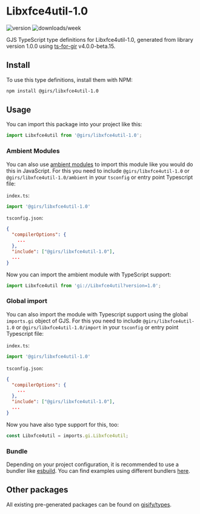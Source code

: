 
# Libxfce4util-1.0

![version](https://img.shields.io/npm/v/@girs/libxfce4util-1.0)
![downloads/week](https://img.shields.io/npm/dw/@girs/libxfce4util-1.0)


GJS TypeScript type definitions for Libxfce4util-1.0, generated from library version 1.0.0 using [ts-for-gir](https://github.com/gjsify/ts-for-gir) v4.0.0-beta.15.


## Install

To use this type definitions, install them with NPM:
```bash
npm install @girs/libxfce4util-1.0
```

## Usage

You can import this package into your project like this:
```ts
import Libxfce4util from '@girs/libxfce4util-1.0';
```

### Ambient Modules

You can also use [ambient modules](https://github.com/gjsify/ts-for-gir/tree/main/packages/cli#ambient-modules) to import this module like you would do this in JavaScript.
For this you need to include `@girs/libxfce4util-1.0` or `@girs/libxfce4util-1.0/ambient` in your `tsconfig` or entry point Typescript file:

`index.ts`:
```ts
import '@girs/libxfce4util-1.0'
```

`tsconfig.json`:
```json
{
  "compilerOptions": {
    ...
  },
  "include": ["@girs/libxfce4util-1.0"],
  ...
}
```

Now you can import the ambient module with TypeScript support: 

```ts
import Libxfce4util from 'gi://Libxfce4util?version=1.0';
```

### Global import

You can also import the module with Typescript support using the global `imports.gi` object of GJS.
For this you need to include `@girs/libxfce4util-1.0` or `@girs/libxfce4util-1.0/import` in your `tsconfig` or entry point Typescript file:

`index.ts`:
```ts
import '@girs/libxfce4util-1.0'
```

`tsconfig.json`:
```json
{
  "compilerOptions": {
    ...
  },
  "include": ["@girs/libxfce4util-1.0"],
  ...
}
```

Now you have also type support for this, too:

```ts
const Libxfce4util = imports.gi.Libxfce4util;
```

### Bundle

Depending on your project configuration, it is recommended to use a bundler like [esbuild](https://esbuild.github.io/). You can find examples using different bundlers [here](https://github.com/gjsify/ts-for-gir/tree/main/examples).

## Other packages

All existing pre-generated packages can be found on [gjsify/types](https://github.com/gjsify/types).

